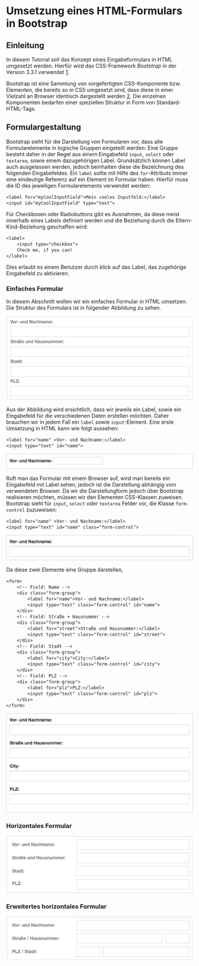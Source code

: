 # Umsetzung eines HTML-Formulars in  Bootstrap

## Einleitung

In diesem Tutorial soll das Konzept eines Eingabeformulars in HTML umgesetzt werden.
Hierfür wird das CSS-Framework _Bootstrap_ in der Version 3.3.1 verwendet [1].

Bootstrap ist eine Sammlung von vorgefertigten CSS-Komponente bzw. Elementen, die bereits so in CSS umgesetzt sind, dass diese in einer Vielzahl an Browser identisch dargestellt werden [2].
Die einzelnen Komponenten bedarfen einer speziellen Struktur in Form von Standard-HTML-Tags.

## Formulargestaltung
Bootstrap sieht für die Darstellung von Formularen vor, dass alle Formularelemente in logische Gruppen eingeteilt werden:
Eine Gruppe besteht daher in der Regel aus einem Eingabefeld `input`, `select` oder `textarea`, sowie einem dazugehörigen Label.
Grundsätzlich können Label auch ausgelassen werden, jedoch beinhalten diese die Bezeichnung des folgenden Eingabefeldes.
Ein `label` sollte mit Hilfe des `for`-Attributs immer eine eindeutige Referenz auf ein Element im Formular haben.
Hierfür muss die ID des jeweiligen Formularelements verwendet werden:

```
<label for="myCoolInputField">Mein cooles Inputfeld:</label>
<input id="myCoolInputField" type="text">
```

Für Checkboxen oder Radiobuttons gibt es Ausnahmen, da diese meist innerhalb eines Labels definiert werden und die Beziehung durch die Eltern-Kind-Beziehung geschaffen wird:

```
<label>
	<input type="checkbox">
	Check me, if you can!
</label>
```

Dies erlaubt es einem Benutzer durch klick auf das Label, das zugehörige Eingabefeld zu aktivieren. 

### Einfaches Formular
In diesem Abschnitt wollen wir ein einfaches Formular in HTML umsetzen.
Die Struktur des Formulars ist in folgender Abbildung zu sehen.

![alt text][simple_form_stacked]

Aus der Abbildung wird ersichtlich, dass wir jeweils ein Label, sowie ein Eingabefeld für die verschiedenen Daten erstellen möchten.
Daher brauchen wir in jedem Fall ein `label` sowie `input`-Element.
Eine erste Umsetzung in HTML kann wie folgt aussehen:

```
<label for="name" >Vor- und Nachname:</label>
<input type="text" id="name">
```

![alt text][form-html-1]

Ruft man das Formular mit einem Browser auf, wird man bereits ein Eingabefeld mit Label sehen, jedoch ist die Darstellung abhängig vom verwendeten Browser.
Da wir die Darstellungform jedoch über Bootstrap realisieren möchten, müssen wir den Elementen CSS-Klassen zuweisen.
Bootstrap sieht für `input`, `select` oder `textarea` Felder vor, die Klasse `form-control` zuzuweisen:

```
<label for="name" >Vor- und Nachname:</label>
<input type="text" id="name" class="form-control">
```
![alt text][form-html-2]

Da diese zwei Elemente eine Gruppe darstellen, 

```
<form>
	<!-- Field: Name -->
    <div class="form-group">
        <label for="name">Vor- und Nachname:</label>
        <input type="text" class="form-control" id="name">
    </div>
    <!-- Field: Straße + Hausnummer -->
    <div class="form-group">
        <label for="street">Straße und Hausnummer:</label>
        <input type="text" class="form-control" id="street">
    </div>
    <!-- Field: Stadt -->
    <div class="form-group">
        <label for="city">City:</label>
        <input type="text" class="form-control" id="city">
    </div>
    <!-- Field: PLZ -->
    <div class="form-group">
        <label for="plz">PLZ:</label>
        <input type="text" class="form-control" id="plz">
    </div>
</form>
```
![alt text][form-vertical]

### Horizontales Formular
![alt text][simple_form]

### Erweitertes horizontales Formular
![alt text][advanced_form]

[simple_form_stacked]: simple_form_stacked.png "Simples Adress-Formular (Stacked)"
[simple_form]: simple_form.png "Simples Adress-Formular"
[advanced_form]: advanced_form.png "Erweitertes Adress-Formular"

[form-html-1]: form-html-1.png "Erweitertes Adress-Formular"
[form-html-2]: form-html-2.png "Erweitertes Adress-Formular"
[form-vertical]: form-vertical.png "Erweitertes Adress-Formular"

[1]: http://www.getbootstrap.com
[2]: http://getbootstrap.com/getting-started/#support


